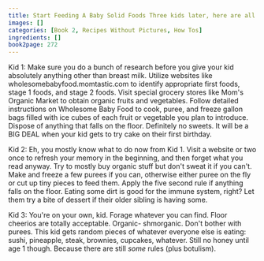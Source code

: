 ```yaml
---
title: Start Feeding A Baby Solid Foods Three kids later, here are all my tips.
images: []
categories: [Book 2, Recipes Without Pictures, How Tos]
ingredients: []
book2page: 272
---
```


Kid 1: Make sure you do a bunch of research before you give your kid absolutely anything other than breast milk. Utilize websites like wholesomebabyfood.momtastic.com to identify appropriate first foods, stage 1 foods, and stage 2 foods. Visit special grocery stores like Mom's Organic Market to obtain organic fruits and vegetables. Follow detailed instructions on Wholesome Baby Food to cook, puree, and freeze gallon bags filled with ice cubes of each fruit or vegetable you plan to introduce. Dispose of anything that falls on the floor. Definitely no sweets. It will be a BIG DEAL when your kid gets to try cake on their first birthday. 

Kid 2: Eh, you mostly know what to do now from Kid 1. Visit a website or two once to refresh your memory in the beginning, and then forget what you read anyway. Try to mostly buy organic stuff but don't sweat it if you can't. Make and freeze a few purees if you can, otherwise either puree on the fly or cut up tiny pieces to feed them. Apply the five second rule if anything falls on the floor. Eating some dirt is good for the immune system, right? Let them try a bite of dessert if their older sibling is having some. 

Kid 3: You're on your own, kid. Forage whatever you can find. Floor cheerios are totally acceptable. Organic- shmorganic. Don't bother with purees. This kid gets random pieces of whatever everyone else is eating: sushi, pineapple, steak, brownies, cupcakes, whatever. Still no honey until age 1 though. Because there are still *some* rules (plus botulism).